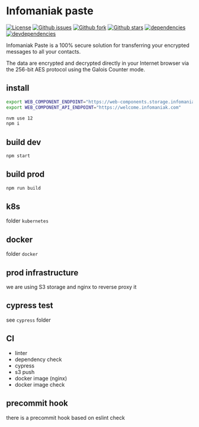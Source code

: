 # Infomaniak paste

[![License][license]](https://github.com/Infomaniak/kpaste/blob/master/LICENSE)
[![Github issues][github-issues]](https://github.com/Infomaniak/kpaste/issues)
[![Github fork][github-fork]](https://github.com/Infomaniak/kpaste)
[![Github stars][github-stars]](https://github.com/Infomaniak/kpaste)
[![dependencies][dependencies-image] ][dependencies-url]
[![devdependencies][devdependencies-image] ][devdependencies-url]

[license]: https://img.shields.io/github/license/infomaniak/kpaste
[github-issues]: https://img.shields.io/github/issues/Infomaniak/kpaste
[github-fork]: https://img.shields.io/github/forks/Infomaniak/kpaste
[github-stars]: https://img.shields.io/github/stars/Infomaniak/kpaste
[dependencies-image]: https://david-dm.org/infomaniak/kpaste.svg
[dependencies-url]: https://david-dm.org/infomaniak/kpaste
[devdependencies-image]: https://david-dm.org/infomaniak/kpaste/dev-status.svg
[devdependencies-url]: https://david-dm.org/infomaniak/kpaste#info=devDependencies

Infomaniak Paste is a 100% secure solution for transferring your encrypted messages to all your contacts.

The data are encrypted and decrypted directly in your Internet browser via the 256-bit AES protocol using the Galois Counter mode.

## install

```bash
export WEB_COMPONENT_ENDPOINT="https://web-components.storage.infomaniak.com/next/init.js"
export WEB_COMPONENT_API_ENDPOINT="https://welcome.infomaniak.com"
```

```bash
nvm use 12
npm i
```

## build dev

```bash
npm start
```

## build prod

```bash
npm run build
```

## k8s

folder `kubernetes`

## docker

folder `docker`

## prod infrastructure

we are using S3 storage and nginx to reverse proxy it

## cypress test

see `cypress` folder

## CI

- linter
- dependency check
- cypress
- s3 push
- docker image (nginx)
- docker image check

## precommit hook

there is a precommit hook based on eslint check
